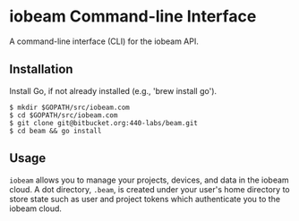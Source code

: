 # iobeam Command-line Interface #

A command-line interface (CLI) for the iobeam API.


## Installation ##

Install Go, if not already installed (e.g., 'brew install go').

    $ mkdir $GOPATH/src/iobeam.com
    $ cd $GOPATH/src/iobeam.com
    $ git clone git@bitbucket.org:440-labs/beam.git
    $ cd beam && go install
    
## Usage ##

`iobeam` allows you to manage your projects, devices, and data in the iobeam
cloud. A dot directory, `.beam`, is created under your user's home directory
to store state such as user and project tokens which authenticate you to the
iobeam cloud.